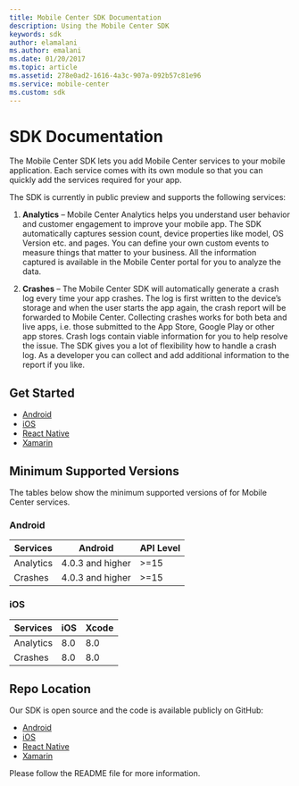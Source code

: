 ```yaml
---
title: Mobile Center SDK Documentation
description: Using the Mobile Center SDK
keywords: sdk
author: elamalani
ms.author: emalani
ms.date: 01/20/2017
ms.topic: article
ms.assetid: 278e0ad2-1616-4a3c-907a-092b57c81e96
ms.service: mobile-center
ms.custom: sdk
---
```


# SDK Documentation

The Mobile Center SDK lets you add Mobile Center services to your mobile application.
Each service comes with its own module so that you can quickly add the services required for your app.

The SDK is currently in public preview and supports the following services:

1. **Analytics** – Mobile Center Analytics helps you understand user behavior and customer engagement to improve your mobile app. The SDK automatically captures session count, device properties like model, OS Version etc. and pages. You can define your own custom events to measure things that matter to your business. All the information captured is available in the Mobile Center portal for you to analyze the data.

2. **Crashes** – The Mobile Center SDK will automatically generate a crash log every time your app crashes. The log is first written to the device’s storage and when the user starts the app again, the crash report will be forwarded to Mobile Center. Collecting crashes works for both beta and live apps, i.e. those submitted to the App Store, Google Play or other app stores. Crash logs contain viable information for you to help resolve the issue. The SDK gives you a lot of flexibility how to handle a crash log. As a developer you can collect and add additional information to the report if you like.

## Get Started

* [Android](getting-started/android.md)
* [iOS](getting-started/ios.md)
* [React Native](getting-started/react-native.md)
* [Xamarin](getting-started/xamarin.md)

## Minimum Supported Versions

The tables below show the minimum supported versions of for Mobile Center services.

### Android

 Services         | Android   | API Level
 -----------------| ----------| ----------
 Analytics        | 4.0.3 and higher   | >=15
 Crashes          | 4.0.3 and higher    |  >=15

### iOS

 Services         | iOS    | Xcode
 -----------------| -------| ------
 Analytics        | 8.0    | 8.0
 Crashes          | 8.0    | 8.0

## Repo Location

Our SDK is open source and the code is available publicly on GitHub:

* [Android](https://github.com/Microsoft/mobile-center-sdk-android/tree/master)
* [iOS](https://github.com/Microsoft/mobile-center-sdk-ios/tree/master)
* [React Native](https://github.com/Microsoft/MobileCenter-SDK-react-native)
* [Xamarin](https://github.com/Microsoft/mobile-center-sdk-xamarin/tree/master)

Please follow the README file for more information.

